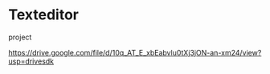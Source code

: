# Texteditor
 project 

 https://drive.google.com/file/d/10q_AT_E_xbEabvlu0tXj3jON-an-xm24/view?usp=drivesdk
